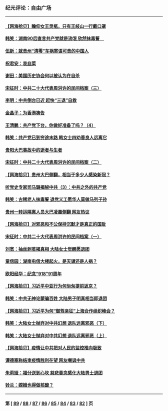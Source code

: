 ### 纪元评论：自由广场
---
#### [【网海拾贝】瞻仰女王灵柩，只有王岐山一行戴口罩](../../pages/nsc993/n13831089.md) 
#### [韩笑：湖南90后直言共产党就是流氓 欣然抹毒誓　](../../pages/nsc993/n13831066.md) 
#### [伍新：就贵州“清零”车祸寄语可贵的中国人](../../pages/nsc993/n13831052.md) 
#### [祝君安：哀韭菜](../../pages/nsc993/n13831046.md) 
#### [谢田：美国历史协会何以被认为在自杀](../../pages/nsc993/n13830975.md) 
#### [宋征时：中共二十大代表周洪许的民间档案（三）](../../pages/nsc993/n13830725.md) 
#### [李明：中共倒台已近 赶快“三退”自救](../../pages/nsc993/n13830258.md) 
#### [金晶子：为香港祷告](../../pages/nsc993/n13830233.md) 
#### [王清鹏：共产党下台，你做好准备了吗？（4）](../../pages/nsc993/n13830155.md) 
#### [韩笑：共产党已到穷途末路 韩女士四劝善良人远离它](../../pages/nsc993/n13829505.md) 
#### [贵阳大巴事故中的逝者与生者](../../pages/nsc993/n13829479.md) 
#### [宋征时：中共二十大代表周洪许的民间档案（二）](../../pages/nsc993/n13829077.md) 
#### [【网海拾贝】贵州大巴侧翻，相当于多少人感染新冠？](../../pages/nsc993/n13828801.md) 
#### [听党史专家司马璐揭秘中共（3）：中共之外的共产党](../../pages/nsc993/n13828746.md) 
#### [韩笑：古稀老人抹毒誓 退党义工愿华人莫做马列子孙](../../pages/nsc993/n13828728.md) 
#### [贵州一转运隔离人员大巴凌晨侧翻 网友热议](../../pages/nsc993/n13828147.md) 
#### [【网海拾贝】对邪恶和不公保持沉默才是真正的国耻](../../pages/nsc993/n13828124.md) 
#### [宋征时：中共二十大代表周洪许的民间档案（一）](../../pages/nsc993/n13827891.md) 
#### [刘宽：抽丝剥茧揭真相 大陆女士觉醒愿退团](../../pages/nsc993/n13827832.md) 
#### [童信园：湖南电信大楼起火，是天谴还是人祸？](../../pages/nsc993/n13827822.md) 
#### [欧阳经华：纪念“918”91周年](../../pages/nsc993/n13827813.md) 
#### [【网海拾贝】习近平中亚行为何匆匆提前返京？](../../pages/nsc993/n13827492.md) 
#### [韩笑：中共无神论蒙骗百姓 大陆男子明真相当即退团](../../pages/nsc993/n13827466.md) 
#### [【网海拾贝】习近平为何“御驾亲征”上海合作组织峰会？](../../pages/nsc993/n13827067.md) 
#### [韩笑：大陆女士抛弃对中共幻想 退队远离邪恶（下）](../../pages/nsc993/n13827048.md) 
#### [韩笑：大陆女士抛弃对中共幻想 退队远离邪恶（上）](../../pages/nsc993/n13826374.md) 
#### [【网海拾贝】疫情让中共把对人民的监控推向极致](../../pages/nsc993/n13826354.md) 
#### [谭德塞称结束疫情胜利在望 网友嘲讽中共](../../pages/nsc993/n13825977.md) 
#### [朱莉娅：福分送到心坎 慈悲善念感化大陆男士退团](../../pages/nsc993/n13825516.md) 
#### [铃兰：嫦娥也得做核酸？](../../pages/nsc993/n13825352.md) 

---
#### 第 [ [89](./89.md) / [88](./88.md) / [87](./87.md) / [86](./86.md) / [85](./85.md) / [84](./84.md) / [83](./83.md) / [82](./82.md) ] 页
